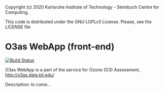 Copyright (c) 2020 Karlsruhe Institute of Technology - Steinbuch Centre for Computing.

This code is distributed under the GNU LGPLv3 License. Please, see the LICENSE file

# O3as WebApp (front-end)
[![Build Status](https://jenkins.eosc-synergy.eu/buildStatus/icon?job=eosc-synergy-org%2Fo3webapp-fe%2Ftest)](https://jenkins.eosc-synergy.eu/job/eosc-synergy-org/job/o3webapp-fe/job/test/)

O3as WebApp is a part of the service for Ozone (O3) Assessment, http://o3as.data.kit.edu/

Description: *to come...*
